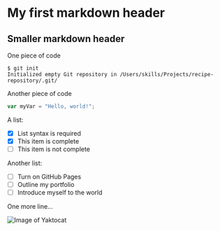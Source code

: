 # My first markdown header
## Smaller markdown header

One piece of code
```
$ git init
Initialized empty Git repository in /Users/skills/Projects/recipe-repository/.git/
```

Another piece of code
``` javascript
var myVar = "Hello, world!";
```

A list:
- [x] List syntax is required
- [x] This item is complete
- [ ] This item is not complete

Another list:
- [ ] Turn on GitHub Pages
- [ ] Outline my portfolio
- [ ] Introduce myself to the world

One more line...

![Image of Yaktocat](https://octodex.github.com/images/yaktocat.png)
